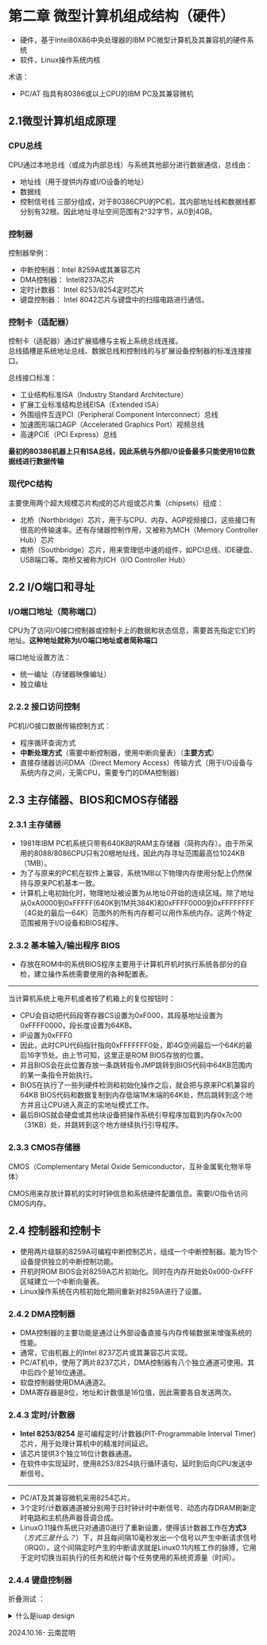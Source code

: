 
# 第二章 微型计算机组成结构（硬件）

- 硬件，基于Intel80X86中央处理器的IBM PC微型计算机及其兼容机的硬件系统
- 软件，Linux操作系统内核  

术语：
- PC/AT 指具有80386或以上CPU的IBM PC及其兼容微机

## 2.1微型计算机组成原理

### CPU总线
CPU通过本地总线（或成为内部总线）与系统其他部分进行数据通信，总线由：
- 地址线（用于提供内存或I/O设备的地址）
- 数据线
- 控制信号线
三部分组成，对于80386CPU的PC机，其内部地址线和数据线都分别有32根。因此地址寻址空间范围有2^32字节，从0到4GB。 

### 控制器
控制器举例：  
- 中断控制器：Intel 8259A或其兼容芯片  
- DMA控制器： Intel8237A芯片  
- 定时计数器： Intel 8253/8254定时芯片  
- 键盘控制器： Intel 8042芯片与键盘中的扫描电路进行通信。

### 控制卡（适配器）
控制卡（适配器）通过扩展插槽与主板上系统总线连接。  
总线插槽是系统地址总线、数据总线和控制线的与扩展设备控制器的标准连接接口。  

总线接口标准：
- 工业结构标准ISA（Industry Standard Architecture）  
- 扩展工业标准结构总线EISA（Extended ISA）  
- 外围组件互连PCI（Peripheral Component Interconnect）总线  
- 加速图形端口AGP（Accelerated Graphics Port）视频总线  
- 高速PCIE（PCI Express）总线  

**最初的80386机器上只有ISA总线，因此系统与外部I/O设备最多只能使用16位数据线进行数据传输**

### 现代PC结构
主要使用两个超大规模芯片构成的芯片组或芯片集（chipsets）组成：
- 北桥（Northbridge）芯片，用于与CPU、内存、AGP视频接口，这些接口有很高的传输速率。还有存储器控制作用，又被称为MCH（Memory Controller Hub）芯片   
- 南桥（Southbridge）芯片，用来管理低中速的组件，如PCI总线、IDE硬盘、USB端口等。南桥又被称为ICH（I/O Controller Hub）

## 2.2 I/O端口和寻址

### I/O端口地址（简称端口）

CPU为了访问I/O接口控制器或控制卡上的数据和状态信息，需要首先指定它们的地址。**这种地址就称为I/O端口地址或者简称端口**

端口地址设置方法：  
- 统一编址（存储器映像编址）  
- 独立编址  

### 2.2.2 接口访问控制

PC机I/O接口数据传输控制方式：  
- 程序循环查询方式  
- **中断处理方式**（需要中断控制器，使用中断向量表）（**主要方式**）  
- 直接存储器访问DMA（Direct Memory Access）传输方式（用于I/O设备与系统内存之间，无需CPU，需要专门的DMA控制器）  

## 2.3 主存储器、BIOS和CMOS存储器

### 2.3.1 主存储器

- 1981年IBM PC机系统只带有640KB的RAM主存储器（简称内存）。由于所采用的8088/8086CPU只有20根地址线，因此内存寻址范围最高位1024KB（1MB）。  
- 为了与原来的PC机在软件上兼容，系统1MB以下物理内存使用分配上仍然保持与原来PC机基本一致。  
- 计算机上电初始化时，物理地址被设置为从地址0开始的连续区域。除了地址从0xA0000到0xFFFFF(640K到1M共384K)和0xFFFF0000到0xFFFFFFFF（4G处的最后一64K）范围外的所有内存都可以用作系统内存。这两个特定范围被用于I/O设备和BIOS程序。    

### 2.3.2 基本输入/输出程序 BIOS

- 存放在ROM中的系统BIOS程序主要用于计算机开机时执行系统各部分的自检，建立操作系统需要使用的各种配置表。  

-----

当计算机系统上电开机或者按了机箱上的复位按钮时：  
- CPU会自动把代码段寄存器CS设置为0xF000，其段基地址设置为0xFFFF0000，段长度设置为64KB。  
- IP设置为0xFFF0  
- 因此，此时CPU代码指针指向0xFFFFFFF0处，即4G空间最后一个64K的最后16字节处。由上节可知，这里正是ROM BIOS存放的位置。  
- 并且BIOS会在此位置存放一条跳转指令JMP跳转到BIOS代码中64KB范围内的某一条指令开始执行。  
- BIOS在执行了一些列硬件检测和初始化操作之后，就会把与原来PC机兼容的64KB BIOS代码和数据复制到内存低端1M末端的64K处，然后跳转到这个地方并且让CPU进入真正的实地址模式工作。  
- 最后BIOS就会硬盘或其他块设备把操作系统引导程序加载到内存0x7c00（31KB）处，并跳转到这个地方继续执行引导程序。

### 2.3.3 CMOS存储器

CMOS（Complementary Metal Oxide Semiconductor，互补金属氧化物半导体）  

CMOS用来存放计算机的实时时钟信息和系统硬件配置信息。需要I/O指令访问CMOS内存。  

## 2.4 控制器和控制卡

- 使用两片级联的8259A可编程中断控制芯片，组成一个中断控制器。能为15个设备提供独立的中断控制功能。  
- 开机时ROM BIOS会对8259A芯片初始化。同时在内存开始处0x000-0xFFF区域建立一个中断向量表。  
- Linux操作系统在内核初始化期间重新对8259A进行了设置。  

### 2.4.2 DMA控制器

- DMA控制器的主要功能是通过让外部设备直接与内存传输数据来增强系统的性能。  
- 通常，它由机器上的Intel 8237芯片或其兼容芯片实现。  
- PC/AT机中，使用了两片8237芯片，DMA控制器有八个独立通道可使用。其中后四个是16位通道。  
- 软盘控制器使用DMA通道2。   
- DMA寄存器是8位，地址和计数值是16位值，因此需要各自发送两次。

### 2.4.3 定时/计数器
- **Intel 8253/8254** 是可编程定时/计数器(PIT-Programmable Interval Timer)芯片，用于处理计算机中的精准时间延迟。  
- 该芯片提供3个独立16位计数器通道。  
- 在软件中实现延时，使用8253/8254执行循环语句，延时到后向CPU发送中断信号。  

---
- PC/AT及其兼容微机采用8254芯片。  
- 3个定时/计数器通道被分别用于日时钟计时中断信号、动态内存DRAM刷新定时电路和主机扬声器音调合成。  
- LinuxO.11操作系统只对通道0进行了重新设置，使得该计数器工作在**方式3**（*方式三是什么？*）下，并且每间隔10毫秒发出一个信号以产生中断请求信号（IRQ0）。这个间隔定时产生的中断请求就是Linux0.11内核工作的脉搏，它用于定时切换当前执行的任务和统计每个任务使用的系统资源量（时间）。  

### 2.4.4 键盘控制器

折叠测试 ：

<details>
  <summary>什么是iuap design</summary>
  iuap design 是用友网络FED团队开发的企业级应用前端集成解决方案。
</details>










2024.10.16-   云南昆明